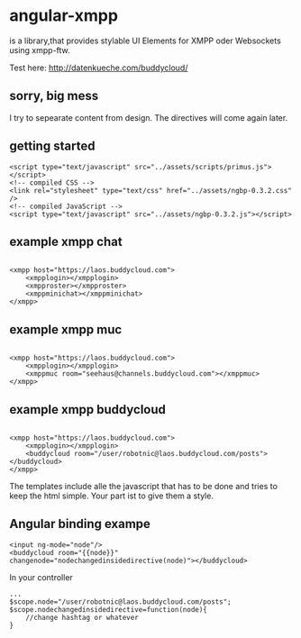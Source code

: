 # angular-xmpp

is a library,that provides stylable UI Elements for XMPP oder Websockets using xmpp-ftw.

Test here:  http://datenkueche.com/buddycloud/

## sorry, big mess

I try to sepearate content from design. The directives will come again later. 



## getting started

```
<script type="text/javascript" src="../assets/scripts/primus.js"></script>
<!-- compiled CSS -->
<link rel="stylesheet" type="text/css" href="../assets/ngbp-0.3.2.css" />
<!-- compiled JavaScript -->
<script type="text/javascript" src="../assets/ngbp-0.3.2.js"></script>
```

## example xmpp chat
```

<xmpp host="https://laos.buddycloud.com">
    <xmpplogin></xmpplogin>
    <xmpproster></xmpproster>
    <xmppminichat></xmppminichat>
</xmpp>

```

## example xmpp muc
```

<xmpp host="https://laos.buddycloud.com">
    <xmpplogin></xmpplogin>
    <xmppmuc room="seehaus@channels.buddycloud.com"></xmppmuc>
</xmpp>

```

## example xmpp buddycloud
```

<xmpp host="https://laos.buddycloud.com">
    <xmpplogin></xmpplogin>
    <buddycloud room="/user/robotnic@laos.buddycloud.com/posts"></buddycloud>
</xmpp>

```



The templates include alle the javascript that has to be done and tries to keep the html simple.
Your part ist to give them a style.

## Angular binding exampe
```
<input ng-mode="node"/>
<buddycloud room="{{node}}" changenode="nodechangedinsidedirective(node)"></buddycloud>
```

In your controller
```
...
$scope.node="/user/robotnic@laos.buddycloud.com/posts";
$scope.nodechangedinsidedirective=function(node){
    //change hashtag or whatever
}

```




